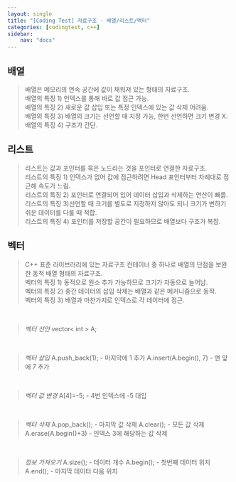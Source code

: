 ```yaml
---
layout: single
title: "[Coding Test] 자료구조 - 배열/리스트/벡터"
categories: [codingtest, c++]
sidebar:
    nav: "docs"
---
```


## 배열
> 배열은 메모리의 연속 공간에 값이 채워져 있는 형태의 자료구조. <br/>
> 배열의 특징 1) 인덱스를 통해 바로 값 접근 가능. <br/>
> 배열의 특징 2) 새로운 값 삽입 또는 특정 인덱스에 있는 값 삭제 어려움. <br/>
> 배열의 특징 3) 배열의 크기는 선언할 때 지정 가능, 한번 선언하면 크기 변경 X. <br/>
> 배열의 특징 4) 구조가 간단. <br/>

## 리스트
> 리스트는 값과 포인터를 묶은 노드라는 것을 포인터로 연결한 자료구조. <br/>
> 리스트의 특징 1) 인덱스가 없어 값에 접근하려면 Head 포인터부터 차례대로 접근해 속도가 느림. <br/>
> 리스트의 특징 2) 포인터로 연결되어 있어 데이터 삽입과 삭제하는 연산이 빠름. <br/>
> 리스트의 특징 3)선언할 때 크기를 별도로 지정하지 않아도 되니 크기가 변하기 쉬운 데이터를 다룰 때 적합. <br/>
> 리스트의 특징 4) 포인터를 저장할 공간이 필요하므로 배열보다 구조가 복잡. <br/>

## 벡터
> C++ 표준 라이브러리에 있는 자료구조 컨테이너 중 하나로 배열의 단점을 보완한 동적 배열 형태의 자료구조. <br/>
> 벡터의 특징 1) 동적으로 원소 추가 가능하므로 크기가 자동으로 늘어남. <br/>
> 벡터의 특징 2) 중간 데이터의 삽입 삭제는 배열과 같은 메커니즘으로 동작. <br/>
> 벡터의 특징 3) 배열과 마찬가지로 인덱스로 각 데이터에 접근. <br/>
<br/>

> *벡터 선언*
> vector< int > A;
<br/>

> *벡터 삽입* 
> A.push_back(1); - 마지막에 1 추가
> A.insert(A.begin(), 7) - 맨 앞에 7 추가
<br/>

> *벡터 값 변경*
> A[4]=-5; - 4번 인덱스에 -5 대입
<br/>

> *벡터 삭제* 
> A.pop_back(); - 마지막 값 삭제
> A.clear(); - 모든 값 삭제
> A.erase(A.begin()+3) - 인덱스 3에 해당하는 값 삭제
<br/>

> *정보 가져오기*
> A.size(); - 데이터 개수
> A.begin(); - 첫번째 데이터 위치
> A.end(); - 마지막 데이터 다음 위치
